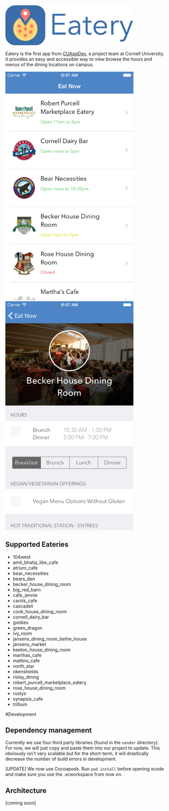 <img src=Github-Assets/eatery_icon.png width=400 />  

Eatery is the first app from [CUAppDev](http://cuappdev.org), a project team at Cornell University.  It provides an easy and accessible way to view browse the hours and menus of the dining locations on campus.

<img src=Github-Assets/home_screen.png width=400 />
<img src=Github-Assets/detail_screen.png width=400 />

## Supported Eateries
* 104west
* amit_bhatia_libe_cafe
* atrium_cafe
* bear_necessities
* bears_den
* becker_house_dining_room
* big_red_barn
* cafe_jennie
* carols_cafe
* cascadeli
* cook_house_dining_room
* cornell_dairy_bar
* goldies
* green_dragon
* ivy_room
* jansens_dining_room_bethe_house
* jansens_market
* keeton_house_dining_room
* marthas_cafe
* mattins_cafe
* north_star
* okenshields
* risley_dining
* robert_purcell_marketplace_eatery
* rose_house_dining_room
* rustys
* synapsis_cafe
* trillium


#Development

## Dependency management
Currently we use four third party libraries (found in the `vendor` directory).  For now, we will just copy and paste them into our project to update.  This obviously isn't very scalable but for the short-term, it will drastically decrease the number of build errors in development.  

[UPDATE] We now use Cocoapods.  Run `pod install` before opening xcode and make sure you use the .xcworkspace from now on.  

## Architecture
[coming soon]